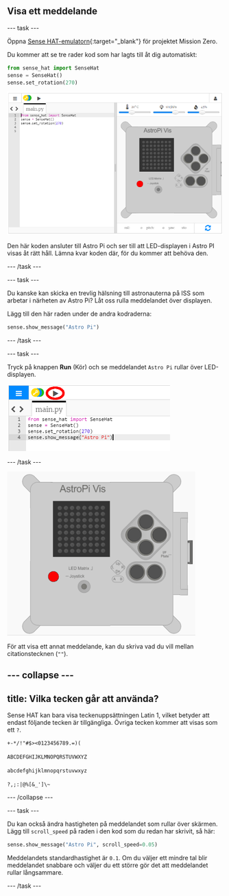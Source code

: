 ## Visa ett meddelande

--- task ---

Öppna [Sense HAT-emulatorn](https://trinket.io/mission-zero){:target="_blank"} för projektet Mission Zero.

Du kommer att se tre rader kod som har lagts till åt dig automatiskt:

```python
from sense_hat import SenseHat
sense = SenseHat()
sense.set_rotation(270)
```

![sense hat-emulator](images/sense-hat-emulator2.png)

Den här koden ansluter till Astro Pi och ser till att LED-displayen i Astro PI visas åt rätt håll. Lämna kvar koden där, för du kommer att behöva den.

--- /task ---

--- task ---

Du kanske kan skicka en trevlig hälsning till astronauterna på ISS som arbetar i närheten av Astro Pi? Låt oss rulla meddelandet över displayen.

Lägg till den här raden under de andra kodraderna:

```python
sense.show_message("Astro Pi")
```

--- /task ---

--- task ---

Tryck på knappen **Run** (Kör) och se meddelandet `Astro Pi` rullar över LED-displayen.

![visa meddelandekod klicka på kör](images/show-message-code-annotated.PNG)

--- /task ---

![Rullande meddelande](images/scroll-message.gif)

För att visa ett annat meddelande, kan du skriva vad du vill mellan citationstecknen (`""`).

--- collapse ---
---
title: Vilka tecken går att använda?
---

Sense HAT kan bara visa teckenuppsättningen Latin 1, vilket betyder att endast följande tecken är tillgängliga. Övriga tecken kommer att visas som ett `?`.

    +-*/!"#$><0123456789.=)(
    
    ABCDEFGHIJKLMNOPQRSTUVWXYZ
    
    abcdefghijklmnopqrstuvwxyz
    
    ?,;:|@%[&_']\~
    

--- /collapse ---

--- task ---

Du kan också ändra hastigheten på meddelandet som rullar över skärmen. Lägg till `scroll_speed` på raden i den kod som du redan har skrivit, så här:

```python
sense.show_message("Astro Pi", scroll_speed=0.05)
```

Meddelandets standardhastighet är `0.1`. Om du väljer ett mindre tal blir meddelandet snabbare och väljer du ett större gör det att meddelandet rullar långsammare.

--- /task ---